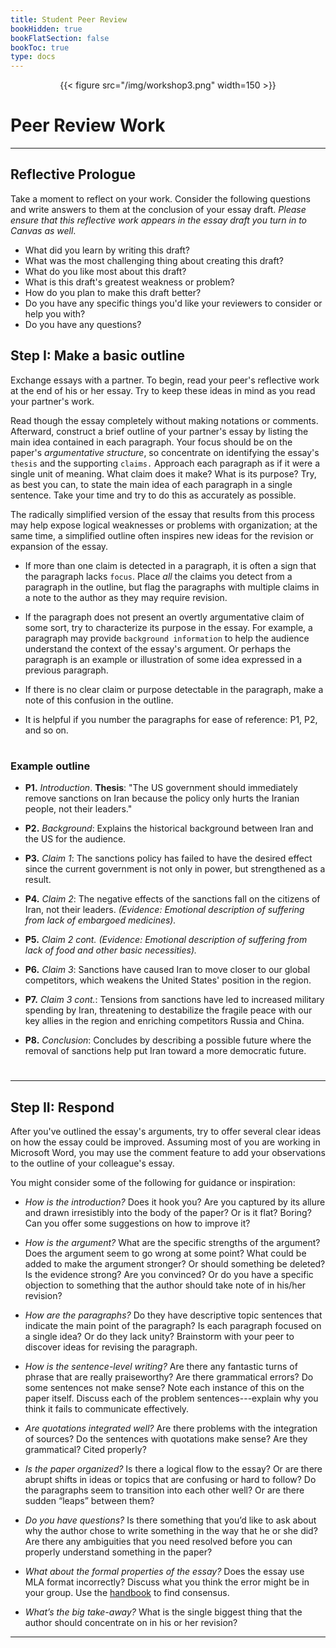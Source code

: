 ```yaml
---
title: Student Peer Review
bookHidden: true
bookFlatSection: false
bookToc: true
type: docs
---
```


<div style="text-align:center">{{< figure src="/img/workshop3.png" width=150 >}}</div>

# Peer Review Work

---

## Reflective Prologue

Take a moment to reflect on your work. Consider the following questions and write answers to them at the conclusion of your essay draft. *Please ensure that this reflective work appears in the essay draft you turn in to Canvas as well*.

- What did you learn by writing this draft?
- What was the most challenging thing about creating this draft? 
- What do you like most about this draft?
- What is this draft's greatest weakness or problem?
- How do you plan to make this draft better?
- Do you have any specific things you'd like your reviewers to consider or help you with?
- Do you have any questions?



## Step I: Make a basic outline

Exchange essays with a partner. To begin, read your peer's reflective work at the end of his or her essay. Try to keep these ideas in mind as you read your partner's work. 

Read though the essay completely without making notations or comments. Afterward, construct a brief outline of your partner's essay by listing the main idea contained in each paragraph. Your focus should be on the paper's *argumentative structure*, so concentrate on identifying the essay's `thesis` and the supporting `claims.` Approach each paragraph as if it were a single unit of meaning. What claim does it make? What is its purpose? Try, as best you can, to state the main idea of each paragraph in a single sentence. Take your time and try to do this as accurately as possible.

The radically simplified version of the essay that results from this process may help expose logical weaknesses or problems with organization; at the same time, a simplified outline often inspires new ideas for the revision or expansion of the essay.

- If more than one claim is detected in a paragraph, it is often a sign that the paragraph lacks `focus`. Place *all* the claims you detect from a paragraph in the outline, but flag the paragraphs with multiple claims in a note to the author as they may require revision.

- If the paragraph does not present an overtly argumentative claim of some sort, try to characterize its purpose in the essay. For example, a paragraph may provide `background information` to help the audience understand the context of the essay's argument. Or perhaps the paragraph is an example or illustration of some idea expressed in a previous paragraph. 

- If there is no clear claim or purpose detectable in the paragraph, make a note of this confusion in the outline.

- It is helpful if you number the paragraphs for ease of reference: P1, P2, and so on.


#

<div class="container">
        <div class="raised-edge">

### Example outline

- **P1.** *Introduction*. **Thesis**: "The US government should immediately remove sanctions on Iran because the policy only hurts the Iranian people, not their leaders."

- **P2.** *Background*: Explains the historical background between Iran and the US for the audience.

- **P3.** *Claim 1*: The sanctions policy has failed to have the desired effect since the current government is not only in power, but strengthened as a result.

- **P4.** *Claim 2*: The negative effects of the sanctions fall on the citizens of Iran, not their leaders. *(Evidence: Emotional description of suffering from lack of embargoed medicines).*

- **P5.** *Claim 2 cont.* *(Evidence: Emotional description of suffering from lack of food and other basic necessities).*

- **P6.** *Claim 3*: Sanctions have caused Iran to move closer to our global competitors, which weakens the United States' position in the region.

- **P7.** *Claim 3 cont.*: Tensions from sanctions have led to increased military spending by Iran, threatening to destabilize the fragile peace with our key allies in the region and enriching competitors Russia and China. 

- **P8.** *Conclusion*: Concludes by describing a possible future where the removal of sanctions help put Iran toward a more democratic future.  
          <div class="edge-shadow"></div>
        </div>
      </div>

#
---

## Step II: Respond

After you've outlined the essay's arguments, try to offer several clear ideas on how the essay could be improved. Assuming most of you are working in Microsoft Word, you may use the comment feature to add your observations to the outline of your colleague's essay.

You might consider some of the following for guidance or inspiration:

- *How is the introduction?* Does it hook you? Are you captured by its allure and
drawn irresistibly into the body of the paper? Or is it flat? Boring? Can you offer
some suggestions on how to improve it?

- *How is the argument?* What are the specific strengths of the argument? Does
the argument seem to go wrong at some point? What could be added to make the
argument stronger? Or should something be deleted? Is the evidence strong? Are
you convinced? Or do you have a specific objection to something that the author
should take note of in his/her revision?

- *How are the paragraphs?* Do they have descriptive topic sentences that indicate
the main point of the paragraph? Is each paragraph focused on a single idea? Or
do they lack unity? Brainstorm with your peer to discover ideas for revising the
paragraph.

- *How is the sentence-level writing?* Are there any fantastic turns of phrase that are really praiseworthy? Are there grammatical errors? Do some sentences not make sense? Note each instance of this on the paper itself. Discuss each of the problem sentences---explain why you think it fails to communicate effectively.

- *Are quotations integrated well?* Are there problems with the integration of sources? Do the sentences with quotations make sense? Are they grammatical? Cited properly?

- *Is the paper organized?* Is there a logical flow to the essay? Or are there abrupt shifts in ideas or topics that are confusing or hard to follow? Do the paragraphs seem to transition into each other well? Or are there sudden “leaps” between them?

- *Do you have questions?* Is there
something that you’d like to ask about why the author chose to write something in
the way that he or she did? Are there any ambiguities that you need resolved before
you can properly understand something in the paper?

- *What about the formal properties of the essay?* Does the essay use MLA format
incorrectly? Discuss what you think the error might be in your group. Use the
[handbook](/resources/open-handbook) to find consensus.

- *What’s the big take-away?* What is the single biggest thing that the author should
concentrate on in his or her revision?

---

<!--
<i class="fa fa-cloud-upload-alt"></i> [Submit this assignment to Canvas](https://canvas.dartmouth.edu)
--->


